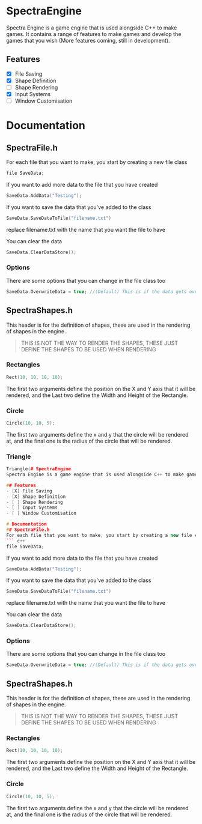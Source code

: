 
# SpectraEngine
Spectra Engine is a game engine that is used alongside C++ to make games. It contains a range of features to make games and develop the games that you wish (More features coming, still in development).

## Features
- [X] File Saving
- [X] Shape Definition
- [ ] Shape Rendering
- [x] Input Systems
- [ ] Window Customisation

# Documentation
## SpectraFile.h
For each file that you want to make, you start by creating a new file class
``` c++
file SaveData;
```

If you want to add more data to the file that you have created
``` c++
SaveData.AddData("Testing");
```

If you want to save the data that you've added to the class
``` c++
SaveData.SaveDataToFile("filename.txt")
```
replace filename.txt with the name that you want the file to have

You can clear the data
``` c++
SaveData.ClearDataStore();
```

### Options
There are some options that you can change in the file class too
``` c++
SaveData.OverwriteData = true; //(Default) This is if the data gets overwritted each save, or is appended on top
```

## SpectraShapes.h
This header is for the definition of shapes, these are used in the rendering of shapes in the engine.
> THIS IS NOT THE WAY TO RENDER THE SHAPES, THESE JUST DEFINE THE SHAPES TO BE USED WHEN RENDERING

### Rectangles
```c++
Rect(10, 10, 10, 10);
```
The first two arguments define the position on the X and Y axis that it will be rendered, and the Last two define the Width and Height of the Rectangle.

### Circle
```c++
Circle(10, 10, 5);
```
The first two arguments define the x and y that the circle will be rendered at, and the final one is the radius of the circle that will be rendered.

### Triangle
```c++
Triangle(# SpectraEngine
Spectra Engine is a game engine that is used alongside C++ to make games. It contains a range of features to make games and develop the games that you wish (More features coming, still in devleopment).

## Features
- [X] File Saving
- [X] Shape Definition
- [ ] Shape Rendering
- [ ] Input Systems
- [ ] Window Customisation

# Documentation
## SpectraFile.h
For each file that you want to make, you start by creating a new file class
``` c++
file SaveData;
```

If you want to add more data to the file that you have created
``` c++
SaveData.AddData("Testing");
```

If you want to save the data that you've added to the class
``` c++
SaveData.SaveDataToFile("filename.txt")
```
replace filename.txt with the name that you want the file to have

You can clear the data
``` c++
SaveData.ClearDataStore();
```

### Options
There are some options that you can change in the file class too
``` c++
SaveData.OverwriteData = true; //(Default) This is if the data gets overwritted each save, or is appended on top
```

## SpectraShapes.h
This header is for the definition of shapes, these are used in the rendering of shapes in the engine.
> THIS IS NOT THE WAY TO RENDER THE SHAPES, THESE JUST DEFINE THE SHAPES TO BE USED WHEN RENDERING

### Rectangles
```c++
Rect(10, 10, 10, 10);
```
The first two arguments define the position on the X and Y axis that it will be rendered, and the Last two define the Width and Height of the Rectangle.

### Circle
```c++
Circle(10, 10, 5);
```
The first two arguments define the x and y that the circle will be rendered at, and the final one is the radius of the circle that will be rendered.
